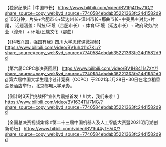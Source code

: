 【独家纪录片 | 中国市长】 https://www.bilibili.com/video/BV1Rj411w71G/?share_source=copy_web&vd_source=7740584ebdab35221363fc24d1582d9d
106分钟，片头+合肥市长+延边州长+漳州市长+那曲市长+中美民主对比+片尾，
话题涵盖：科技/环境（合肥市长）+ 体育/环境（延边市长）+ 政府政务/农业（漳州）+ 环境/民族文化（那曲）

【《科教兴国，强国有我》四川大学思修课微视频】 https://www.bilibili.com/video/BV1uh411x7KL/?share_source=copy_web&vd_source=7740584ebdab35221363fc24d1582d9d


【第六届CCPC总决赛回顾】 https://www.bilibili.com/video/BV1H8411s7zY/?share_source=copy_web&vd_source=7740584ebdab35221363fc24d1582d9d
第六届中国大学生程序设计竞赛（CCPC）于2021年5月28日~30日在北京稻香湖景酒店举行，北京邮电大学承办。


【倒计时3天|“挑战杯”宣传片震撼首发！川大，我们来啦！】 https://www.bilibili.com/video/BV163411J7MG/?share_source=copy_web&vd_source=7740584ebdab35221363fc24d1582d9d


【全国总决赛视频集锦 #第二十三届中国机器人及人工智能大赛暨2021明月湖创新论坛】 https://www.bilibili.com/video/BV1h44y1E7dX/?share_source=copy_web&vd_source=7740584ebdab35221363fc24d1582d9d